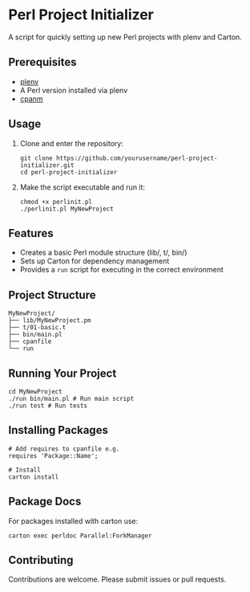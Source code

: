 # Perl Project Initializer

A script for quickly setting up new Perl projects with plenv and Carton.

## Prerequisites

- [plenv](https://github.com/tokuhirom/plenv)
- A Perl version installed via plenv
- [cpanm](https://metacpan.org/pod/App::cpanminus)

## Usage

1. Clone and enter the repository:
   ```
   git clone https://github.com/yourusername/perl-project-initializer.git
   cd perl-project-initializer
   ```

2. Make the script executable and run it:
   ```
   chmod +x perlinit.pl
   ./perlinit.pl MyNewProject
   ```

## Features

- Creates a basic Perl module structure (lib/, t/, bin/)
- Sets up Carton for dependency management
- Provides a `run` script for executing in the correct environment

## Project Structure
```
MyNewProject/
├── lib/MyNewProject.pm
├── t/01-basic.t
├── bin/main.pl
├── cpanfile
└── run
```

## Running Your Project
```
cd MyNewProject
./run bin/main.pl # Run main script
./run test # Run tests
```

## Installing Packages

```
# Add requires to cpanfile e.g.
requires 'Package::Name';

# Install
carton install
```

## Package Docs

For packages installed with carton use: 
```
carton exec perldoc Parallel:ForkManager
```

## Contributing

Contributions are welcome. Please submit issues or pull requests.

